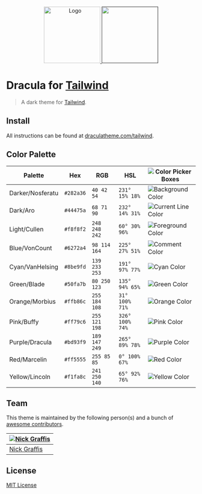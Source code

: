 <p align="center">
  <a href="https://github.com/dracula/tailwind">
    <img src="https://draculatheme.com/static/icons/pack-1/045-dracula.svg" alt="Logo" width="150" />
  </a>
  <a href="">
    <img src="https://cdn.worldvectorlogo.com/logos/tailwindcss.svg" width="150" />                                                      
  </a>
</p>

# Dracula for [Tailwind](https://tailwindcss.com)

> A dark theme for [Tailwind](https://tailwindcss.com).

## Install

All instructions can be found at [draculatheme.com/tailwind](https://draculatheme.com/tailwind).

## Color Palette

Palette      | Hex       | RGB           | HSL             | ![Color Picker Boxes](https://draculatheme.com/static/img/color-boxes/eyedropper.png)
---          | ---       | ---           | ---             | ---
Darker/Nosferatu    | `#282a36` | `40 42 54`    | `231° 15% 18%`  | ![Background Color](https://draculatheme.com/static/img/color-boxes/background.png)
Dark/Aro | `#44475a` | `68 71 90`    | `232° 14% 31%`  | ![Current Line Color](https://draculatheme.com/static/img/color-boxes/current_line.png)
Light/Cullen   | `#f8f8f2` | `248 248 242` | `60° 30% 96%`   | ![Foreground Color](https://draculatheme.com/static/img/color-boxes/foreground.png)
Blue/VonCount      | `#6272a4` | `98 114 164`  | `225° 27% 51%`  | ![Comment Color](https://draculatheme.com/static/img/color-boxes/comment.png)
Cyan/VanHelsing         | `#8be9fd` | `139 233 253` | `191° 97% 77%`  | ![Cyan Color](https://draculatheme.com/static/img/color-boxes/cyan.png)
Green/Blade        | `#50fa7b` | `80 250 123`  | `135° 94% 65%`  | ![Green Color](https://draculatheme.com/static/img/color-boxes/green.png)
Orange/Morbius       | `#ffb86c` | `255 184 108` | `31° 100% 71%`  | ![Orange Color](https://draculatheme.com/static/img/color-boxes/orange.png)
Pink/Buffy         | `#ff79c6` | `255 121 198` | `326° 100% 74%` | ![Pink Color](https://draculatheme.com/static/img/color-boxes/pink.png)
Purple/Dracula       | `#bd93f9` | `189 147 249` | `265° 89% 78%`  | ![Purple Color](https://draculatheme.com/static/img/color-boxes/purple.png)
Red/Marcelin           | `#ff5555` | `255 85 85`   | `0° 100% 67%`   | ![Red Color](https://draculatheme.com/static/img/color-boxes/red.png)
Yellow/Lincoln       | `#f1fa8c` | `241 250 140` | `65° 92% 76%`   | ![Yellow Color](https://draculatheme.com/static/img/color-boxes/yellow.png)

## Team

This theme is maintained by the following person(s) and a bunch of [awesome contributors](https://github.com/dracula/tailwind/graphs/contributors).

[![Nick Graffis](https://github.com/nickgraffis.png?size=100)](https://github.com/nickgraffis) |
--- |
[Nick Graffis](https://github.com/nickgraffis) |

## License

[MIT License](./LICENSE)
